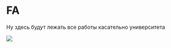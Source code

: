 # FA
Ну здесь будут лежать все работы касательно университета

<img src="https://img.shields.io/badge/python%20-%2314354C.svg?&style=for-the-badge&logo=python&logoColor=white"/>

